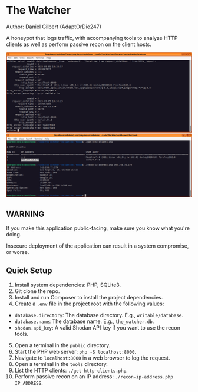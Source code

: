# The Watcher

Author: Daniel Gilbert (AdaptOrDie247)

A honeypot that logs traffic, with accompanying tools to analyze HTTP clients as well as perform passive recon on the client hosts.

<img src="images/log-traffic.png" />

<img src="images/analyze-and-recon.png" />

## WARNING

If you make this application public-facing, make sure you know what you're doing.

Insecure deployment of the application can result in a system compromise, or worse.

## Quick Setup

1.  Install system dependencies: PHP, SQLite3.
2.  Git clone the repo.
3.  Install and run Composer to install the project dependencies.
4.  Create a `.env` file in the project root with the following values:
-   `database.directory`: The database directory. E.g., `writable/database`.
-   `database.name`: The database name. E.g., `the_watcher.db`.
-   `shodan.api_key`: A valid Shodan API key if you want to use the recon tools.
5.  Open a terminal in the `public` directory.
6.  Start the PHP web server: `php -S localhost:8000`.
7.  Navigate to `localhost:8000` in a web browser to log the request.
8.  Open a terminal in the `tools` directory.
9.  List the HTTP clients: `./get-http-clients.php`.
10. Perform passive recon on an IP address: `./recon-ip-address.php IP_ADDRESS`.
